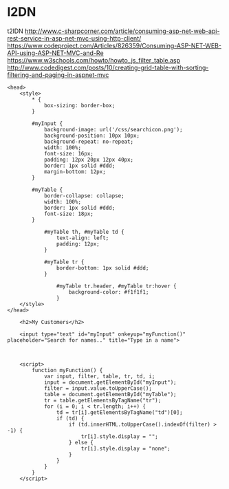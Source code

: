 # l2DN
t2lDN
http://www.c-sharpcorner.com/article/consuming-asp-net-web-api-rest-service-in-asp-net-mvc-using-http-client/
https://www.codeproject.com/Articles/826359/Consuming-ASP-NET-WEB-API-using-ASP-NET-MVC-and-Re
https://www.w3schools.com/howto/howto_js_filter_table.asp
http://www.codedigest.com/posts/10/creating-grid-table-with-sorting-filtering-and-paging-in-aspnet-mvc


    <head>
        <style>
            * {
                box-sizing: border-box;
            }

            #myInput {
                background-image: url('/css/searchicon.png');
                background-position: 10px 10px;
                background-repeat: no-repeat;
                width: 100%;
                font-size: 16px;
                padding: 12px 20px 12px 40px;
                border: 1px solid #ddd;
                margin-bottom: 12px;
            }

            #myTable {
                border-collapse: collapse;
                width: 100%;
                border: 1px solid #ddd;
                font-size: 18px;
            }

                #myTable th, #myTable td {
                    text-align: left;
                    padding: 12px;
                }

                #myTable tr {
                    border-bottom: 1px solid #ddd;
                }

                    #myTable tr.header, #myTable tr:hover {
                        background-color: #f1f1f1;
                    }
        </style>
    </head>

        <h2>My Customers</h2>

        <input type="text" id="myInput" onkeyup="myFunction()" placeholder="Search for names.." title="Type in a name">

        

        <script>
            function myFunction() {
                var input, filter, table, tr, td, i;
                input = document.getElementById("myInput");
                filter = input.value.toUpperCase();
                table = document.getElementById("myTable");
                tr = table.getElementsByTagName("tr");
                for (i = 0; i < tr.length; i++) {
                    td = tr[i].getElementsByTagName("td")[0];
                    if (td) {
                        if (td.innerHTML.toUpperCase().indexOf(filter) > -1) {
                            tr[i].style.display = "";
                        } else {
                            tr[i].style.display = "none";
                        }
                    }
                }
            }
        </script>
